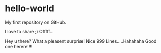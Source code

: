 hello-world
===========

My first repository on GitHub.

I love to share ;)
Offfff...

Hey u there?
What a pleasent surprise!
Nice 999 Lines.....Hahahaha
Good one herere!!!!
